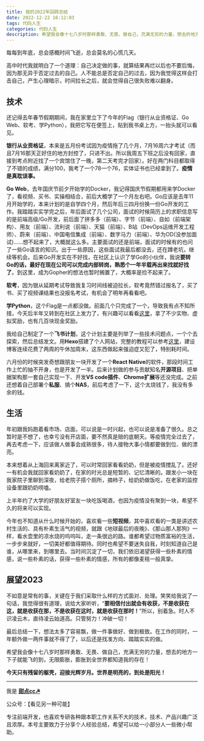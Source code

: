 ```yaml
---
title: 我的2022年回顾总结
date: 2022-12-22 16:12:03
tags: 代码人生
categories: 代码人生
description: 希望我会像十七八岁时那样勇敢、无畏、做自己，充满无穷的力量，想去的地方一下子就能飞的到，无限膨胀，膨胀到全世界都知道我的存在！
---
```


每每到年底，总会感概时间飞逝，总会莫名的心慌几天。

高中时代我就明白了一个道理：自己决定做的事，就算结果再烂以后也不要后悔，因为那无异于否定过去的自己。人不能总是否定自己的过去，因为我觉得这样会打击自己，产生心理暗示，时间拉长之后，就会觉得自己很失败难以翻身。

## 技术

还记得去年春节假期期间，我在家里立下了今年的Flag（银行从业资格证、Go Web、软考、学Python），我把它写在便签上，贴到我书桌上方，一抬头就可以看见。

**银行从业资格证**，本来是五月份考试因为疫情拖了几个月，7月16周六才考试（而且7月16那天正好住的地方封控了，只进不出。所以我周五下班之后没有回家，直接到考点附近找了一个宾馆住了一晚，第二天考完才回家）。好在两门科目都取得了不错的成绩，满分100，我考了一个78一个76，实体证书也已经拿到了。**疫情是真耽误事。**

**Go Web**，去年国庆节前夕开始学的Docker，我记得国庆节假期都用来学Docker了，看视频、买书、实操相结合，前后大概学了一个月左右吧。Go应该是去年11月开始学的，本来计划的是自学四个月，然后年后三四月份换一份Go开发的工作。我踏踏实实学完之后，年后面试了几个公司，面试的时候简历上的求职信息写的是前端高级/Go开发，前后面了拼多多（前端）、字节（前端）、自如（前端架构）、用友（前端）、流利说（前端）、天猫（前端）、B站（DevOps运维开发工程师）、蔚来（前端）、中国电信集成（前端）、数字马力（前端）、华为OD(没参加面试)……想不起来了，大概就这么多。主要面试的还是前端，面试的时候有的也问了一些Go语言的知识。出于一些原因，这些面试我最后都没去，还在蹲老坑，继续等机会。后来Go开发实在不好找，在社区上认识了学Go的小伙伴，我说**要转Go的话，最好在现在公司可以完成内部转岗，熟悉个一年半载再出来找就好找了**。到这里，成为Gopher的想法也暂时搁置了，大概率是捡不起来了。

**软考**，因为银从延期考试导致我复习时间线被迫拉长，软考竟然错过报名了，买了书、买了视频课结果也没报名考试，有机会了明年再看看吧。

**学Python**，这个Flag是一点都没做。前面几个只完成了一个，导致我有点不知所措，今天后半年又转到在社区上发力了，有兴趣可以看看[这里](https://home.i-xiao.space/)，拿了不少实物、虚拟奖励，也有几百块现金奖励。

我给自己制定了一个**飞书计划**，这个计划主要是列举了一些技术问题点，一个个去探索，然后总结发文。用**Hexo**搭建了个人网站，完整的教程可以参考[这里](https://juejin.cn/post/7133927239153877022)，建设博客连续花费了两周的午休加周末，这东西做起来强迫症又犯了，特别耗时间。

六月份的时候突发奇想跟朋友一块开发了一个**React Native**的软件，那段时间工作上忙的抽不开身，也是开发了一半。后来计划做的参与贡献知名**开源项目**、把单据架构那一套自己实现一下、开发**VS code插件**、**Chrome扩展**等还没完成。之前还想着自己部署个**私服**、搞个**NAS**，前后考虑了一下，这个太烧钱了，我没有多余的钱。

## 生活

年初跟我妈跑着看市场、店面，可以说是一时兴起，也可以说是准备了很久。总之暂时是不想了，也幸亏没有开店面，要不然真是赔的底朝天。等疫情完全过去了，再去考虑一下，应该做人做事会成熟很多，待人接物大事小情都要做到位、做的漂亮。

本来想着从上海回来离家近了，可以时常回家看看奶奶，但是被疫情搅乱了。还好一有机会我就回家看奶奶了，在家的时光总是短暂的、记忆清晰的。跟发小一块在我家院子里聊到深夜，给老院子搭个厕所，摘柿子，给奶奶做饭吃，在老家的监控设备里跟奶奶唠嗑。

上半年约了大学的好朋友好室友一块吃饭喝酒，也因为疫情没有聚到一块，希望不久的将来可以实现。

今年也不知道从什么时候开始的，喜欢看一些**短视频**，其中喜欢看的一类是讲述农村生活的、具有朴素生活气的视频，就跟《地球最后的夜晚》、《那山那人那狗》一样，看水壶里的凉水烧的呜呜叫，走一条很远的路。谁都希望过物质富裕的生活，一步步来就好，一切美好都值得期待。同时也希望不要迷失自我，时刻知道自己是谁，从哪里来，到哪里去。当时间沉淀了一切，我们依旧渴望获得一些朴素的情感，说一些朴素的话，获得一些朴素的情感，所有的都像麦秸一般真挚。

## 展望2023

不如意是常有的事，关键在于我们采取什么样的方式面对、处理。笑笑给我说了一句话，我觉得很有道理，说给大家听听，“**要相信付出就会有收获，不是收获在这，就是收获在那，不是收获在这时，就是收获在那时！**”所以，别着急。时人不识凌云木，直待凌云始道高。只管努力！冲破一切！

最后总结一下，想法太多了容易飘，做一件事做好、做到极致。在工作的同时，一年额外做一两件事就不得了了，以后还是找准方向、踏踏实实的做。

希望我会像十七八岁时那样勇敢、无畏、做自己，充满无穷的力量，想去的地方一下子就能飞的到，无限膨胀，膨胀到全世界都知道我的存在！

**今天只有残留的躯壳，迎接光辉岁月。世界是明亮的，到处是阳光！**

---

我是 [**甜点cc☭**](https://m.i-xiao.space/)

公众号：【看见另一种可能】

专注前端开发，也喜欢专研各种跟本职工作关系不大的技术，技术、产品兴趣广泛且浓厚。本号主要致力于分享个人经验总结，希望可以给一小部分人一些微小帮助。